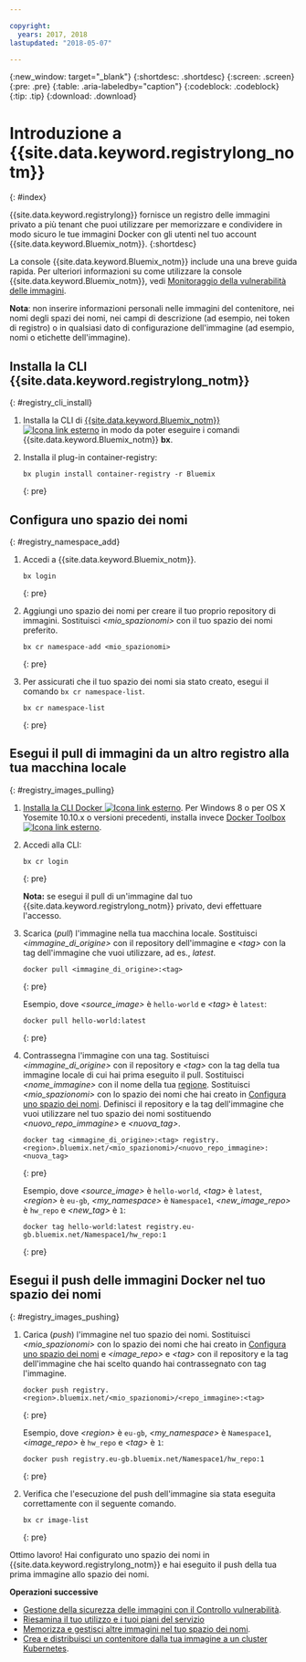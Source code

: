 ```yaml
---

copyright:
  years: 2017, 2018
lastupdated: "2018-05-07"

---
```


{:new_window: target="_blank"}
{:shortdesc: .shortdesc}
{:screen: .screen}
{:pre: .pre}
{:table: .aria-labeledby="caption"}
{:codeblock: .codeblock}
{:tip: .tip}
{:download: .download}



# Introduzione a {{site.data.keyword.registrylong_notm}}
{: #index}

{{site.data.keyword.registrylong}} fornisce un registro delle
immagini privato a più tenant che puoi utilizzare per memorizzare e condividere in modo sicuro le tue immagini Docker con gli utenti
nel tuo account {{site.data.keyword.Bluemix_notm}}.
{:shortdesc}

La console {{site.data.keyword.Bluemix_notm}} include una una breve guida rapida. Per ulteriori informazioni su come utilizzare la console {{site.data.keyword.Bluemix_notm}}, vedi [Monitoraggio della vulnerabilità delle immagini](registry_ui.html).

**Nota**: non inserire informazioni personali nelle immagini del contenitore, nei nomi degli spazi dei nomi, nei campi di descrizione (ad esempio, nei token di registro) o in qualsiasi dato di configurazione dell'immagine (ad esempio, nomi o etichette dell'immagine).



## Installa la CLI {{site.data.keyword.registrylong_notm}}
{: #registry_cli_install}

1.  Installa la CLI di [{{site.data.keyword.Bluemix_notm}} ![Icona link esterno](../../icons/launch-glyph.svg "Icona link esterno")](http://clis.ng.bluemix.net/ui/home.html) in modo da poter eseguire i comandi {{site.data.keyword.Bluemix_notm}} **bx**.
2.  Installa il plug-in container-registry:

    ```
    bx plugin install container-registry -r Bluemix
    ```
    {: pre}


## Configura uno spazio dei nomi
{: #registry_namespace_add}

1.  Accedi a {{site.data.keyword.Bluemix_notm}}.

    ```
    bx login
    ```
    {: pre}

2.  Aggiungi uno spazio dei nomi per creare il tuo proprio repository di immagini. Sostituisci
_&lt;mio_spazionomi&gt;_ con il tuo spazio dei nomi preferito.

    ```
    bx cr namespace-add <mio_spazionomi>
    ```
    {: pre}

3.  Per assicurati che il tuo spazio dei nomi sia stato creato, esegui il comando `bx cr namespace-list`.

    ```
    bx cr namespace-list
    ```
    {: pre}



## Esegui il pull di immagini da un altro registro alla tua macchina locale
{: #registry_images_pulling}

1.  [Installa la CLI Docker ![Icona link esterno](../../icons/launch-glyph.svg "Icona link esterno")](https://www.docker.com/community-edition#/download). Per Windows 8 o per OS X Yosemite 10.10.x o versioni precedenti, installa invece [Docker Toolbox ![Icona link esterno](../../icons/launch-glyph.svg "Icona link esterno")](https://www.docker.com/products/docker-toolbox).

2.  Accedi alla CLI:

    ```
    bx cr login
    ```
    {: pre}

    **Nota:** se esegui il pull di un'immagine dal tuo {{site.data.keyword.registrylong_notm}} privato, devi effettuare l'accesso.

3.  Scarica (_pull_) l'immagine nella tua macchina locale. Sostituisci _&lt;immagine_di_origine&gt;_ con il
repository dell'immagine e _&lt;tag&gt;_ con la tag dell'immagine che vuoi
utilizzare, ad es.,
_latest_.

    ```
    docker pull <immagine_di_origine>:<tag>
    ```
    {: pre}

    Esempio, dove _&lt;source_image&gt;_ è `hello-world` e _&lt;tag&gt;_ è `latest`:

    ```
    docker pull hello-world:latest
    ```
    {: pre}

4.  Contrassegna l'immagine con una tag. Sostituisci _&lt;immagine_di_origine&gt;_ con il repository e
_&lt;tag&gt;_ con la tag della tua immagine locale di cui hai prima eseguito il pull. Sostituisci _&lt;nome_immagine&gt;_ con il nome della tua [regione](registry_overview.html#registry_regions). Sostituisci _&lt;mio_spazionomi&gt;_ con lo spazio dei nomi che hai creato in [Configura uno spazio dei nomi](index.html#registry_namespace_add). Definisci il
repository e la tag dell'immagine che vuoi utilizzare nel tuo spazio dei nomi sostituendo
_&lt;nuovo_repo_immagine&gt;_ e _&lt;nuova_tag&gt;_.

    ```
    docker tag <immagine_di_origine>:<tag> registry.<region>.bluemix.net/<mio_spazionomi>/<nuovo_repo_immagine>:<nuova_tag>
    ```
    {: pre}

    Esempio, dove _&lt;source_image&gt;_ è `hello-world`, _&lt;tag&gt;_ è `latest`, _&lt;region&gt;_ è `eu-gb`, _&lt;my_namespace&gt;_ è `Namespace1`, _&lt;new_image_repo&gt;_ è `hw_repo` e _&lt;new_tag&gt;_ è `1`:

    ```
    docker tag hello-world:latest registry.eu-gb.bluemix.net/Namespace1/hw_repo:1
    ```
    {: pre}



## Esegui il push delle immagini Docker nel tuo spazio dei nomi
{: #registry_images_pushing}

1.  Carica (_push_) l'immagine nel tuo spazio dei nomi. Sostituisci
_&lt;mio_spazionomi&gt;_ con lo spazio dei nomi che hai creato in [Configura uno spazio dei nomi](index.html#registry_namespace_add) e
_&lt;image_repo&gt;_ e _&lt;tag&gt;_ con il repository e la tag
dell'immagine che hai scelto quando hai contrassegnato con tag l'immagine.

    ```
    docker push registry.<region>.bluemix.net/<mio_spazionomi>/<repo_immagine>:<tag>
    ```
    {: pre}

    Esempio, dove _&lt;region&gt;_ è `eu-gb`, _&lt;my_namespace&gt;_ è `Namespace1`, _&lt;image_repo&gt;_ è `hw_repo` e _&lt;tag&gt;_ è `1`:

    ```
    docker push registry.eu-gb.bluemix.net/Namespace1/hw_repo:1
    ```
    {: pre}

2.  Verifica che l'esecuzione del push dell'immagine sia stata eseguita correttamente con il seguente comando.

    ```
    bx cr image-list
    ```
    {: pre}


Ottimo lavoro! Hai configurato uno spazio dei nomi in {{site.data.keyword.registrylong_notm}} e hai eseguito il push della tua prima immagine allo
spazio dei nomi.


**Operazioni successive**

-   [Gestione della sicurezza delle immagini con il Controllo vulnerabilità](../va/va_index.html).
-   [Riesamina il tuo utilizzo e i tuoi piani del servizio](registry_overview.html#registry_plans)
-   [Memorizza e gestisci altre immagini nel tuo spazio dei nomi](registry_images_.html).
-   [Crea e distribuisci un
contenitore dalla tua immagine a un cluster Kubernetes](../../containers/cs_clusters.html).


